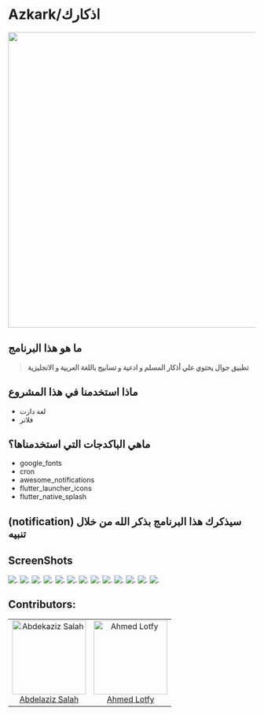 # Azkark/اذكارك
<img src="assets/Logos/sp.png" width="600">

## ما هو هذا البرنامج
> __تطبيق جوال يحتوي علي أذكار المسلم و ادعية و تسابيح باللغة العربية و الانجليزية__

<h2>ماذا استخدمنا في هذا المشروع</h2>
<ul>
<li>لغة دارت </li>
<li>فلاتر </li>
</ul>
<h2>ماهي الباكدجات التي استخدمناها؟</h2>
<ul>
<li>google_fonts</li>
<li>cron</li>
<li>awesome_notifications</li>
<li>flutter_launcher_icons</li>
<li>flutter_native_splash</li>

</ul>
<h2> (notification) سيذكرك هذا البرنامج بذكر الله من خلال تنبيه</h2>

## ScreenShots 

 <img src="./assets/imgs/Screens/1s.jpg" alt="."/>
<img src="./assets/imgs/Screens/2s.jpg" alt="."/>
<img src="./assets/imgs/Screens/3s.jpg" alt="."/>
<img src="./assets/imgs/Screens/4s.jpg" alt="."/>
<img src="./assets/imgs/Screens/5s.jpg" alt="."/>
<img src="./assets/imgs/Screens/6s.jpg" alt="."/>
<img src="./assets/imgs/Screens/7s.jpg" alt="."/>
<img src="./assets/imgs/Screens/8s.jpg" alt="."/>
<img src="./assets/imgs/Screens/9s.jpg" alt="."/>
<img src="./assets/imgs/Screens/10s.jpg" alt="."/>
<img src="./assets/imgs/Screens/11s.jpg" alt="."/>
<img src="./assets/imgs/Screens/12s.jpg" alt="."/>
<img src="./assets/imgs/Screens/13s.jpg" alt="."/>

<h2>Contributors: </h2>

<table>
  <tbody>
    <tr>
     <td align="center">
  <img src="https://avatars.githubusercontent.com/u/71516308?v=4" alt="Abdekaziz Salah" width="150px">
      <br>
      <a href="https://github.com/abdelazizSalah">Abdelaziz Salah</a>
  </td>
    <td align="center">
  <img src="https://user-images.githubusercontent.com/76037906/132257122-e9ea49d8-a912-4d19-8425-08d3847c96a6.jpg" alt="Ahmed Lotfy" width="150px">
      <br>
      <a href="https://github.com/AhmedLotfy02">Ahmed Lotfy</a>
  </td>
  
  </tbody>
</table>

